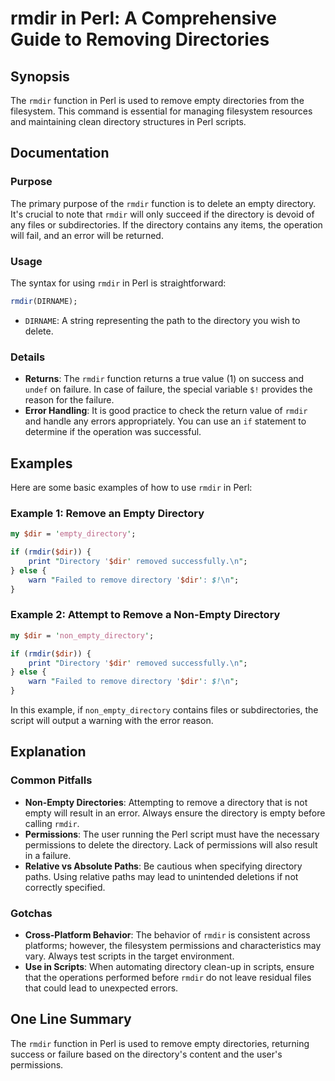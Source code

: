 <!--
Meta Description: # rmdir in Perl: A Comprehensive Guide to Removing Directories ## Synopsis The `rmdir` function in Perl is used to remove empty directories from the f...
Meta Keywords: directory, rmdir, perl, empty, dir
-->

# rmdir in Perl: A Comprehensive Guide to Removing Directories

## Synopsis
The `rmdir` function in Perl is used to remove empty directories from the filesystem. This command is essential for managing filesystem resources and maintaining clean directory structures in Perl scripts.

## Documentation
### Purpose
The primary purpose of the `rmdir` function is to delete an empty directory. It's crucial to note that `rmdir` will only succeed if the directory is devoid of any files or subdirectories. If the directory contains any items, the operation will fail, and an error will be returned.

### Usage
The syntax for using `rmdir` in Perl is straightforward:

```perl
rmdir(DIRNAME);
```

- `DIRNAME`: A string representing the path to the directory you wish to delete.

### Details
- **Returns**: The `rmdir` function returns a true value (1) on success and `undef` on failure. In case of failure, the special variable `$!` provides the reason for the failure.
- **Error Handling**: It is good practice to check the return value of `rmdir` and handle any errors appropriately. You can use an `if` statement to determine if the operation was successful.

## Examples
Here are some basic examples of how to use `rmdir` in Perl:

### Example 1: Remove an Empty Directory
```perl
my $dir = 'empty_directory';

if (rmdir($dir)) {
    print "Directory '$dir' removed successfully.\n";
} else {
    warn "Failed to remove directory '$dir': $!\n";
}
```

### Example 2: Attempt to Remove a Non-Empty Directory
```perl
my $dir = 'non_empty_directory';

if (rmdir($dir)) {
    print "Directory '$dir' removed successfully.\n";
} else {
    warn "Failed to remove directory '$dir': $!\n";
}
```
In this example, if `non_empty_directory` contains files or subdirectories, the script will output a warning with the error reason.

## Explanation
### Common Pitfalls
- **Non-Empty Directories**: Attempting to remove a directory that is not empty will result in an error. Always ensure the directory is empty before calling `rmdir`.
- **Permissions**: The user running the Perl script must have the necessary permissions to delete the directory. Lack of permissions will also result in a failure.
- **Relative vs Absolute Paths**: Be cautious when specifying directory paths. Using relative paths may lead to unintended deletions if not correctly specified.

### Gotchas
- **Cross-Platform Behavior**: The behavior of `rmdir` is consistent across platforms; however, the filesystem permissions and characteristics may vary. Always test scripts in the target environment.
- **Use in Scripts**: When automating directory clean-up in scripts, ensure that the operations performed before `rmdir` do not leave residual files that could lead to unexpected errors.

## One Line Summary
The `rmdir` function in Perl is used to remove empty directories, returning success or failure based on the directory's content and the user's permissions.